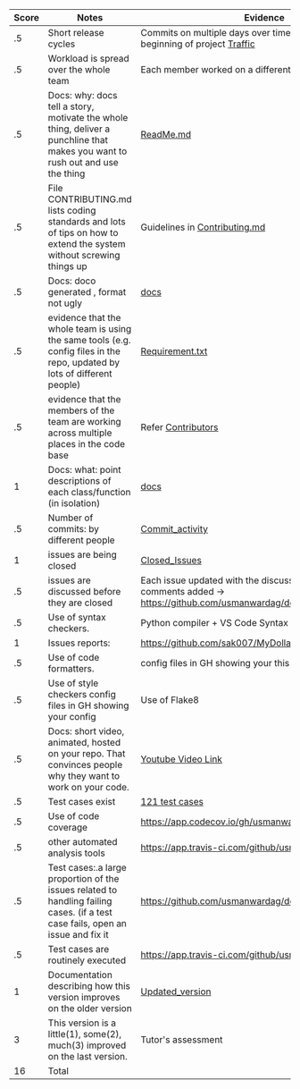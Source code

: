 |Score | Notes | Evidence |
|-----|------|------|
|.5	| Short release cycles|  Commits on multiple days over time from start to the beginning of project [Traffic](https://github.com/usmanwardag/dollar_bot/graphs/traffic)|
|.5	| Workload is spread over the whole team | Each member worked on a different [feature](https://github.com/usmanwardag/dollar_bot/issues) |
|.5	| Docs: why: docs tell a story, motivate the whole thing, deliver a punchline that makes you want to rush out and use the thing	| [ReadMe.md](https://github.com/usmanwardag/dollar_bot/blob/main/README.md)|
|.5	| File CONTRIBUTING.md lists coding standards and lots of tips on how to extend the system without screwing things up| Guidelines in [Contributing.md](https://github.com/usmanwardag/dollar_bot/blob/main/CONTRIBUTING.md) |	
|.5	| Docs: doco generated , format not ugly|	[docs](https://github.com/usmanwardag/dollar_bot/tree/main/docs)|
|.5	| evidence that the whole team is using the same tools (e.g. config files in the repo, updated by lots of different people)	|[Requirement.txt](https://github.com/usmanwardag/dollar_bot/blob/main/requirements.txt) |
|.5	| evidence that the members of the team are working across multiple places in the code base|	Refer [Contributors](https://github.com/usmanwardag/dollar_bot/graphs/contributors)|
|1	| Docs: what: point descriptions of each class/function (in isolation)|	[docs](https://github.com/usmanwardag/dollar_bot/tree/main/docs)|
|.5	| Number of commits: by different people| [Commit_activity](https://github.com/usmanwardag/dollar_bot/graphs/commit-activity)	|
|1	| issues are being closed| [Closed_Issues](https://github.com/usmanwardag/dollar_bot/issues?q=is%3Aissue+is%3Aclosed) |
|.5	| issues are discussed before they are closed|	Each issue updated with the discussion before closing and comments added -> https://github.com/usmanwardag/dollar_bot/issues|
|.5	| Use of syntax checkers.|Python compiler + VS Code Syntax highlighting |
|1	| Issues reports: |https://github.com/sak007/MyDollarBot-BOTGo/issues |
|.5	| Use of code formatters.| config files in GH showing your this formatter's config| Use of Flake8, updated in travis.yml -> https://github.com/sak007/MyDollarBot-BOTGo/blob/main/.travis.yml |
|.5	| Use of style checkers	config files in GH showing your config|Use of Flake8 |
|.5	| Docs: short video, animated, hosted on your repo. That convinces people why they want to work on your code.|[Youtube Video Link](https://www.youtube.com/watch?v=aCjcT1CHAzU)|
|.5	| Test cases exist | [121 test cases](https://github.com/usmanwardag/dollar_bot/tree/main/test)|
|.5	| Use of code coverage	|https://app.codecov.io/gh/usmanwardag/dollar_bot |
|.5	| other automated analysis tools |https://app.travis-ci.com/github/usmanwardag/dollar_bot  |
|.5	| Test cases:.a large proportion of the issues related to handling failing cases. (if a test case fails, open an issue and fix it| https://github.com/usmanwardag/dollar_bot/tree/main/test| 
|.5	| Test cases are routinely executed	| https://app.travis-ci.com/github/usmanwardag/dollar_bot|
|1	| Documentation describing how this version improves on the older version|[Updated_version](/home/aakriti/Desktop/project3/dollar_bot/docs/Proj3-selfassessment.md) 	|
|3	| This version is a little(1), some(2), much(3) improved on the last version. | Tutor's assessment |
|16	| Total	| |
